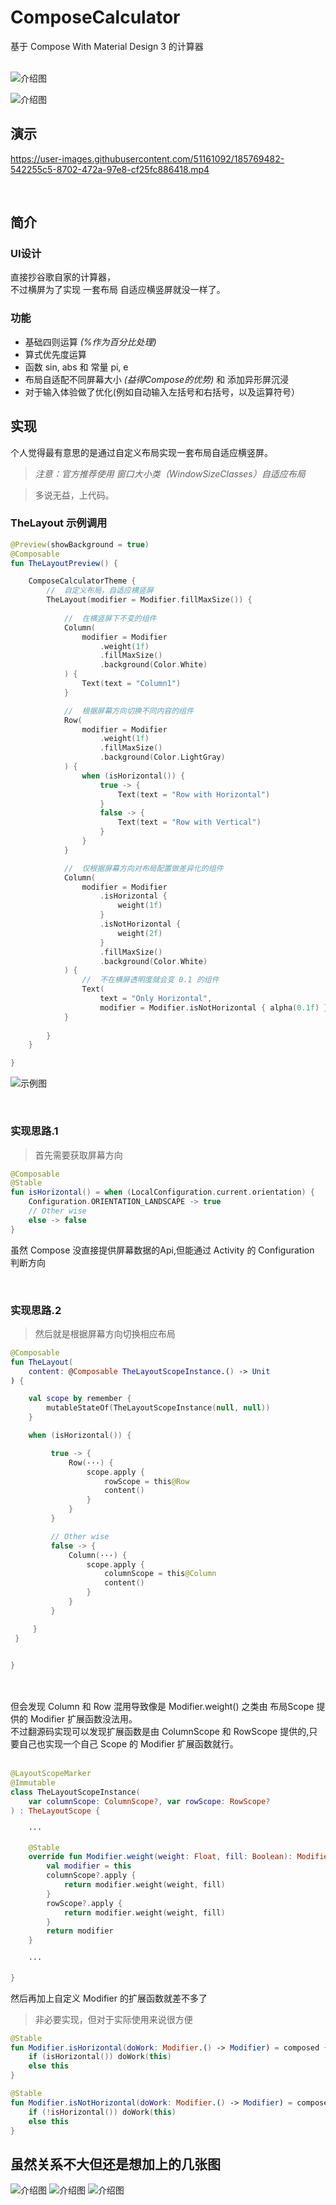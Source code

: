 # ComposeCalculator
基于 Compose With  Material Design 3 的计算器
<br>
<br>

![介绍图](https://ghproxy.com/https://github.com/kineks0-0/ComposeCalculator/blob/master/dosc/2022-08-17%20(11).webp?raw=true)

![介绍图](https://ghproxy.com/https://github.com/kineks0-0/ComposeCalculator/blob/master/dosc/2022-08-17%20(7).webp?raw=true)

## 演示

https://user-images.githubusercontent.com/51161092/185769482-542255c5-8702-472a-97e8-cf25fc886418.mp4



<br>

## 简介

### UI设计
直接抄谷歌自家的计算器，    
不过横屏为了实现 一套布局 自适应横竖屏就没一样了。

### 功能
- 基础四则运算 *(%作为百分比处理)*
- 算式优先度运算
- 函数 sin, abs 和 常量 pi, e
- 布局自适配不同屏幕大小 *(益得Compose的优势)* 和 添加异形屏沉浸
- 对于输入体验做了优化(例如自动输入左括号和右括号，以及运算符号）

## 实现
个人觉得最有意思的是通过自定义布局实现一套布局自适应横竖屏。

> *注意：官方推荐使用 窗口大小类（WindowSizeClasses）自适应布局*

> 多说无益，上代码。

### TheLayout 示例调用
```kotlin
@Preview(showBackground = true)
@Composable
fun TheLayoutPreview() {

    ComposeCalculatorTheme {
        //  自定义布局，自适应横竖屏
        TheLayout(modifier = Modifier.fillMaxSize()) {
            
            //  在横竖屏下不变的组件
            Column(
                modifier = Modifier
                    .weight(1f)
                    .fillMaxSize()
                    .background(Color.White)
            ) {
                Text(text = "Column1")
            }

            //  根据屏幕方向切换不同内容的组件
            Row(
                modifier = Modifier
                    .weight(1f)
                    .fillMaxSize()
                    .background(Color.LightGray)
            ) {
                when (isHorizontal()) {
                    true -> {
                        Text(text = "Row with Horizontal")
                    }
                    false -> {
                        Text(text = "Row with Vertical")
                    }
                }
            }

            //  仅根据屏幕方向对布局配置做差异化的组件
            Column(
                modifier = Modifier
                    .isHorizontal {
                        weight(1f)
                    }
                    .isNotHorizontal {
                        weight(2f)
                    }
                    .fillMaxSize()
                    .background(Color.White)
            ) {
                //  不在横屏透明度就会变 0.1 的组件
                Text(
                    text = "Only Horizontal",
                    modifier = Modifier.isNotHorizontal { alpha(0.1f) })
            }
            
        }
    }

}
```

![示例图](https://ghproxy.com/https://github.com/kineks0-0/ComposeCalculator/blob/master/dosc/TheLayoutCodeExample.webp?raw=true)

<br>

### 实现思路.1
> 首先需要获取屏幕方向
```kotlin
@Composable
@Stable
fun isHorizontal() = when (LocalConfiguration.current.orientation) {
    Configuration.ORIENTATION_LANDSCAPE -> true
    // Other wise
    else -> false
}
```
虽然 Compose 没直接提供屏幕数据的Api,但能通过 Activity 的 Configuration 判断方向

<br>

### 实现思路.2
> 然后就是根据屏幕方向切换相应布局


```kotlin
@Composable
fun TheLayout(
    content: @Composable TheLayoutScopeInstance.() -> Unit
) {

    val scope by remember {
        mutableStateOf(TheLayoutScopeInstance(null, null))
    }

    when (isHorizontal()) {

         true -> {
             Row(···) {
                 scope.apply {
                     rowScope = this@Row
                     content()
                 }
             }
         }

         // Other wise
         false -> {
             Column(···) {
                 scope.apply {
                     columnScope = this@Column
                     content()
                 }
             }
         }

     }
 }


}
```
<br>
<br>
但会发现 Column 和 Row 混用导致像是 Modifier.weight() 之类由 布局Scope 提供的 Modifier 扩展函数没法用。
<br>
不过翻源码实现可以发现扩展函数是由 ColumnScope 和 RowScope 提供的,只要自己也实现一个自己 Scope 的 Modifier 扩展函数就行。
<br>
<br>

```kotlin
@LayoutScopeMarker
@Immutable
class TheLayoutScopeInstance(
    var columnScope: ColumnScope?, var rowScope: RowScope?
) : TheLayoutScope {

    ···
    
    @Stable
    override fun Modifier.weight(weight: Float, fill: Boolean): Modifier {
        val modifier = this
        columnScope?.apply {
            return modifier.weight(weight, fill)
        }
        rowScope?.apply {
            return modifier.weight(weight, fill)
        }
        return modifier
    }
    
    ···
    
}
```

然后再加上自定义 Modifier 的扩展函数就差不多了

> 非必要实现，但对于实际使用来说很方便

```kotlin
@Stable
fun Modifier.isHorizontal(doWork: Modifier.() -> Modifier) = composed {
    if (isHorizontal()) doWork(this)
    else this
}

@Stable
fun Modifier.isNotHorizontal(doWork: Modifier.() -> Modifier) = composed {
    if (!isHorizontal()) doWork(this)
    else this
}
```

## 虽然关系不大但还是想加上的几张图

![介绍图](https://ghproxy.com/https://github.com/kineks0-0/ComposeCalculator/blob/master/dosc/2022-08-17.webp?raw=true)
![介绍图](https://ghproxy.com/https://github.com/kineks0-0/ComposeCalculator/blob/master/dosc/2022-08-17%20(8).webp?raw=true)
![介绍图](https://ghproxy.com/https://github.com/kineks0-0/ComposeCalculator/blob/master/dosc/2022-08-17%20(10).webp?raw=true)
